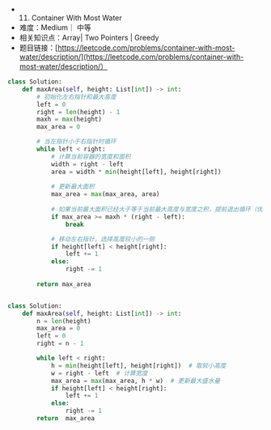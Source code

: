 * 11. Container With Most Water
* 难度：Medium｜ 中等
* 相关知识点：Array| Two Pointers | Greedy
* 题目链接：[https://leetcode.com/problems/container-with-most-water/description/](https://leetcode.com/problems/container-with-most-water/description/）


```python
class Solution:
    def maxArea(self, height: List[int]) -> int:
        # 初始化左右指针和最大高度
        left = 0
        right = len(height) - 1
        maxh = max(height)
        max_area = 0

        # 当左指针小于右指针时循环
        while left < right:
            # 计算当前容器的宽度和面积
            width = right - left
            area = width * min(height[left], height[right])
            
            # 更新最大面积
            max_area = max(max_area, area)
            
            # 如果当前最大面积已经大于等于当前最大高度与宽度之积，提前退出循环（优化）
            if max_area >= maxh * (right - left):
                break

            # 移动左右指针，选择高度较小的一侧
            if height[left] < height[right]:
                left += 1
            else:
                right -= 1
            
        return max_area


```

```python

class Solution:
    def maxArea(self, height: List[int]) -> int:
        n = len(height)
        max_area = 0
        left = 0
        right = n - 1

        while left < right:
            h = min(height[left], height[right])  # 取较小高度
            w = right - left  # 计算宽度
            max_area = max(max_area, h * w)  # 更新最大盛水量
            if height[left] < height[right]:
                left += 1
            else:
                right -= 1
        return  max_area     
```

